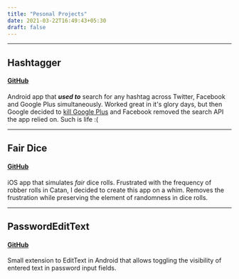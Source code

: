 ```yaml
---
title: "Pesonal Projects"
date: 2021-03-22T16:49:43+05:30
draft: false
---
```


---------
## Hashtagger
#### [GitHub](https://github.com/iTwenty/Hashtagger)
Android app that ***used to*** search for any hashtag across Twitter, Facebook and Google Plus simultaneously. Worked great in it's glory days, but then Google decided to [kill Google Plus](https://gcemetery.co/google-plus/) and Facebook removed the search API the app relied on. Such is life :(

---------
## Fair Dice
#### [GitHub](https://github.com/iTwenty/Fair-Dice)
iOS app that simulates *fair* dice rolls. Frustrated with the frequency of robber rolls in Catan, I decided to create this app on a whim. Removes the frustration while preserving the element of randomness in dice rolls.

---------
## PasswordEditText
#### [GitHub](https://github.com/iTwenty/Android-PaswordEditText)
Small extension to EditText in Android that allows toggling the visibility of entered text in password input fields.
